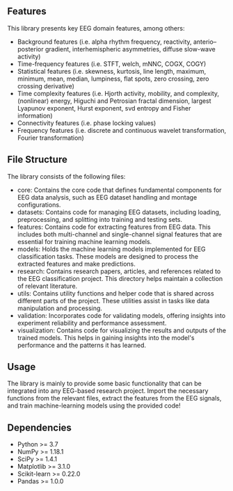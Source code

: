 ## Features
This library presents key EEG domain features, among others:

-	Background features (i.e. alpha rhythm frequency, reactivity, anterio–posterior gradient, interhemispheric asymmetries, diffuse slow-wave activity)
- Time-frequency features (i.e. STFT, welch, mNNC, COGX, COGY)
-	Statistical features (i.e. skewness, kurtosis, line length, maximum, minimum, mean, median, lumpiness, flat spots, zero crossing, zero crossing derivative)
- Time complexity features (i.e. Hjorth activity, mobility, and complexity, (nonlinear) energy, Higuchi and Petrosian fractal dimension, largest Lyapunov exponent, Hurst exponent, svd entropy and Fisher information)
- Connectivity features (i.e. phase locking values)
- Frequency features (i.e. discrete and continuous wavelet transformation, Fourier transformation)

## File Structure
The library consists of the following files:
- core: Contains the core code that defines fundamental components for EEG data analysis, such as EEG dataset handling and montage configurations.
- datasets: Contains code for managing EEG datasets, including loading, preprocessing, and splitting into training and testing sets.
- features: Contains code for extracting features from EEG data. This includes both multi-channel and single-channel signal features that are essential for training machine learning models.
- models: Holds the machine learning models implemented for EEG classification tasks. These models are designed to process the extracted features and make predictions.
- research: Contains research papers, articles, and references related to the EEG classification project. This directory helps maintain a collection of relevant literature.
- utils: Contains utility functions and helper code that is shared across different parts of the project. These utilities assist in tasks like data manipulation and processing.
- validation: Incorporates code for validating models, offering insights into experiment reliability and performance assessment.
- visualization: Contains code for visualizing the results and outputs of the trained models. This helps in gaining insights into the model's performance and the patterns it has learned.

## Usage
The library is mainly to provide some basic functionality that can be integrated into any EEG-based research project. Import the necessary functions from the relevant files, extract the features from the EEG signals, and train machine-learning models using the provided code!

## Dependencies

- Python >= 3.7
- NumPy >= 1.18.1
- SciPy >= 1.4.1
- Matplotlib >= 3.1.0
- Scikit-learn >= 0.22.0
- Pandas >= 1.0.0
